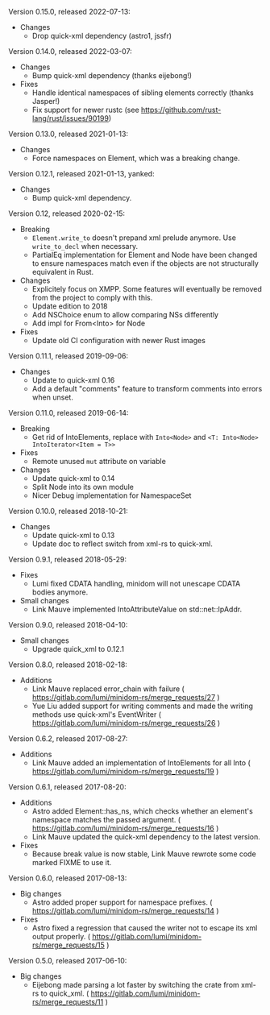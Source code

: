 Version 0.15.0, released 2022-07-13:
  * Changes
    * Drop quick-xml dependency (astro1, jssfr)

Version 0.14.0, released 2022-03-07:
  * Changes
    * Bump quick-xml dependency (thanks eijebong!)
  * Fixes
    * Handle identical namespaces of sibling elements correctly (thanks Jasper!)
    * Fix support for newer rustc (see https://github.com/rust-lang/rust/issues/90199)

Version 0.13.0, released 2021-01-13:
  * Changes
    * Force namespaces on Element, which was a breaking change.

Version 0.12.1, released 2021-01-13, yanked:
  * Changes
    * Bump quick-xml dependency.

Version 0.12, released 2020-02-15:
  * Breaking
    * `Element.write_to` doesn't prepand xml prelude anymore. Use `write_to_decl` when necessary.
    * PartialEq implementation for Element and Node have been changed to
      ensure namespaces match even if the objects are not structurally
      equivalent in Rust.
  * Changes
    * Explicitely focus on XMPP. Some features will eventually be removed from
      the project to comply with this.
    * Update edition to 2018
    * Add NSChoice enum to allow comparing NSs differently
    * Add impl for From<Into<Element>> for Node
  * Fixes
    * Update old CI configuration with newer Rust images

Version 0.11.1, released 2019-09-06:
  * Changes
    * Update to quick-xml 0.16
    * Add a default "comments" feature to transform comments into errors when unset.

Version 0.11.0, released 2019-06-14:
  * Breaking
    * Get rid of IntoElements, replace with `Into<Node>` and `<T: Into<Node> IntoIterator<Item = T>>`
  * Fixes
    * Remote unused `mut` attribute on variable
  * Changes
    * Update quick-xml to 0.14
    * Split Node into its own module
    * Nicer Debug implementation for NamespaceSet

Version 0.10.0, released 2018-10-21:
  * Changes
    * Update quick-xml to 0.13
    * Update doc to reflect switch from xml-rs to quick-xml.

Version 0.9.1, released 2018-05-29:
  * Fixes
    * Lumi fixed CDATA handling, minidom will not unescape CDATA bodies anymore.
  * Small changes
    - Link Mauve implemented IntoAttributeValue on std::net::IpAddr.

Version 0.9.0, released 2018-04-10:
  * Small changes
    - Upgrade quick_xml to 0.12.1

Version 0.8.0, released 2018-02-18:
  * Additions
    - Link Mauve replaced error\_chain with failure ( https://gitlab.com/lumi/minidom-rs/merge_requests/27 )
    - Yue Liu added support for writing comments and made the writing methods use quick-xml's EventWriter ( https://gitlab.com/lumi/minidom-rs/merge_requests/26 )

Version 0.6.2, released 2017-08-27:
  * Additions
    - Link Mauve added an implementation of IntoElements for all Into<Element> ( https://gitlab.com/lumi/minidom-rs/merge_requests/19 )

Version 0.6.1, released 2017-08-20:
  * Additions
    - Astro added Element::has_ns, which checks whether an element's namespace matches the passed argument. ( https://gitlab.com/lumi/minidom-rs/merge_requests/16 )
    - Link Mauve updated the quick-xml dependency to the latest version.
  * Fixes
    - Because break value is now stable, Link Mauve rewrote some code marked FIXME to use it.

Version 0.6.0, released 2017-08-13:
  * Big changes
    - Astro added proper support for namespace prefixes. ( https://gitlab.com/lumi/minidom-rs/merge_requests/14 )
  * Fixes
    - Astro fixed a regression that caused the writer not to escape its xml output properly. ( https://gitlab.com/lumi/minidom-rs/merge_requests/15 )

Version 0.5.0, released 2017-06-10:
  * Big changes
    - Eijebong made parsing a lot faster by switching the crate from xml-rs to quick_xml. ( https://gitlab.com/lumi/minidom-rs/merge_requests/11 )
